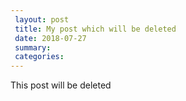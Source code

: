 ```yaml
---
 layout: post
 title: My post which will be deleted
 date: 2018-07-27
 summary:
 categories:
---
```

This post will be deleted